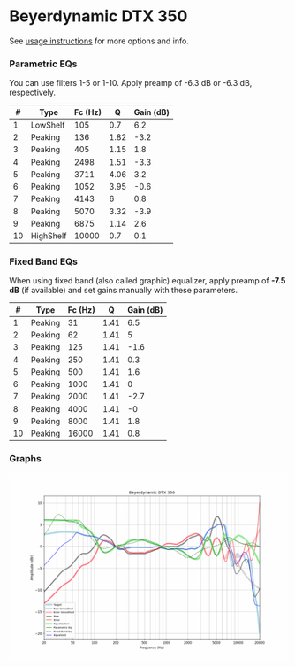 # Beyerdynamic DTX 350
See [usage instructions](https://github.com/jaakkopasanen/AutoEq#usage) for more options and info.

### Parametric EQs
You can use filters 1-5 or 1-10. Apply preamp of -6.3 dB or -6.3 dB, respectively.

|   # | Type      |   Fc (Hz) |    Q |   Gain (dB) |
|-----|-----------|-----------|------|-------------|
|   1 | LowShelf  |       105 | 0.7  |         6.2 |
|   2 | Peaking   |       136 | 1.82 |        -3.2 |
|   3 | Peaking   |       405 | 1.15 |         1.8 |
|   4 | Peaking   |      2498 | 1.51 |        -3.3 |
|   5 | Peaking   |      3711 | 4.06 |         3.2 |
|   6 | Peaking   |      1052 | 3.95 |        -0.6 |
|   7 | Peaking   |      4143 | 6    |         0.8 |
|   8 | Peaking   |      5070 | 3.32 |        -3.9 |
|   9 | Peaking   |      6875 | 1.14 |         2.6 |
|  10 | HighShelf |     10000 | 0.7  |         0.1 |

### Fixed Band EQs
When using fixed band (also called graphic) equalizer, apply preamp of **-7.5 dB** (if available) and set gains manually with these parameters.

|   # | Type    |   Fc (Hz) |    Q |   Gain (dB) |
|-----|---------|-----------|------|-------------|
|   1 | Peaking |        31 | 1.41 |         6.5 |
|   2 | Peaking |        62 | 1.41 |         5   |
|   3 | Peaking |       125 | 1.41 |        -1.6 |
|   4 | Peaking |       250 | 1.41 |         0.3 |
|   5 | Peaking |       500 | 1.41 |         1.6 |
|   6 | Peaking |      1000 | 1.41 |         0   |
|   7 | Peaking |      2000 | 1.41 |        -2.7 |
|   8 | Peaking |      4000 | 1.41 |        -0   |
|   9 | Peaking |      8000 | 1.41 |         1.8 |
|  10 | Peaking |     16000 | 1.41 |         0.8 |

### Graphs
![](./Beyerdynamic%20DTX%20350.png)
